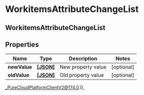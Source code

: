 # WorkitemsAttributeChangeList

## WorkitemsAttributeChangeList

## Properties

|Name | Type | Description | Notes|
|------------ | ------------- | ------------- | -------------|
| **newValue** | [**[JSON]**]([null]) | New property value | [optional] |
| **oldValue** | [**[JSON]**]([null]) | Old property value | [optional] |



_PureCloudPlatformClientV2@174.0.0_
